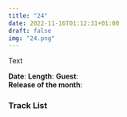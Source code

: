 ```yaml
---
title: "24"
date: 2022-11-16T01:12:31+01:00
draft: false
img: "24.png"
---
```


Text

**Date**: 
**Length**: 
**Guest**:   
**Release of the month**: 

<div>

</div>

### Track List